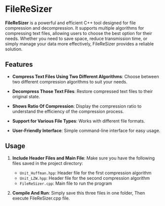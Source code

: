 
# FileReSizer

**FileReSizer** is a powerful and efficient C++ tool designed for file compression and decompression. It supports multiple algorithms for compressing text files, allowing users to choose the best option for their needs. Whether you need to save space, reduce transmission time, or simply manage your data more effectively, FileReSizer provides a reliable solution.


## Features

- **Compress Text Files Using Two Different Algorithms**: Choose between two different compression algorithms to suit your needs.

- **Decompress Those Text Files**: Restore compressed text files to their original state.

- **Shows Ratio Of Compression**: Display the compression ratio to understand the efficiency of the compression process.

- **Support for Various File Types**: Works with different file formats.

- **User-Friendly Interface**: Simple command-line interface for easy usage.
## Usage
1. **Include Header Files and Main File**:
    Make sure you have the following files saved in the project directory:
    - `Unit_Huffman.hpp`: Header file for the first compression algorithm
    - `Unit_LZW.hpp`: Header file for the second compression algorithm
    - `FileReSizer.cpp`: Main file to run the program

2. **Compile And Run**: 
        Simply save this three files in one folder, Then execute FileReSizer.cpp file.
    
    

